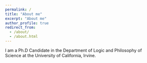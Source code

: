 ```yaml
---
permalink: /
title: "About me"
excerpt: "About me"
author_profile: true
redirect_from: 
  - /about/
  - /about.html
---
```


I am a Ph.D Candidate in the Department of Logic and Philosophy of Science at the University of California, Irvine.
